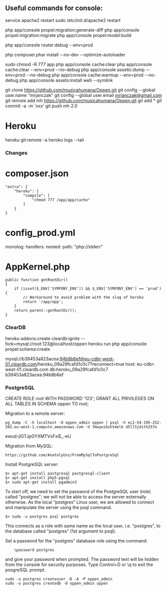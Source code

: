 Useful commands for console:
----------------------------
service apache2 restart 
sudo /etc/init.d/apache2 restart

php app/console propel:migration:generate-diff
php app/console propel:migration:migrate
php app/console propel:model:build

php app/console router:debug --env=prod

php composer.phar install --no-dev --optimize-autoloader

sudo chmod -R 777 app
php app/console cache:clear
php app/console cache:clear --env=prod --no-debug
php app/console assetic:dump --env=prod --no-debug
php app/console cache:warmup --env=prod --no-debug
php app/console assets:install web --symlink

git clone https://github.com/musicahumana/Oppen.git
git config --global user.name "mrjanczak"
git config --global user.email mrjanczak@gmail.com
git remote add mh https://github.com/musicahumana/Oppen.git
git add *
git commit -a -m 'xxx'
git push mh 2.0


# Heroku
heroku git:remote -a 
heroku logs --tail

### Changes

# composer.json
    "extra": {
        "heroku": {
            "compile": [
                "chmod 777 /app/app/cache"
            ]
        }
    }

# config_prod.yml
monolog:
    handlers:
        nested:
            path:  "php://stderr"   
            
# AppKernel.php
	public function getRootDir()
	{
		if (isset($_ENV['SYMFONY_ENV']) && $_ENV['SYMFONY_ENV'] == 'prod') {
			// Workaround to avoid problem with the slug of heroku
			return '/app/app';
		}
		return parent::getRootDir();
	} 


### ClearDB

heroku addons:create cleardb:ignite --fork=mysql://root:123@localhost/oppen
heroku run php app/console propel:schema:create


mysql://b39453a823acea:94b8b6ef@eu-cdbr-west-01.cleardb.com/heroku_09a29fcafd1c0c7?reconnect=true
host: eu-cdbr-west-01.cleardb.com
db:heroku_09a29fcafd1c0c7
b39453a823acea:94b8b6ef

### PostgreSQL

CREATE ROLE root WITH PASSWORD '123';
GRANT ALL PRIVILEGES ON ALL TABLES IN SCHEMA oppen TO root;

Migration to a remote server:

	pg_dump -C -h localhost -U oppen_admin oppen | psql -h ec2-54-195-252-202.eu-west-1.compute.amazonaws.com -U fmwywibshtmelk d5ll5jdith257o

ewud-jlGTJpGYXMTVxFxIE_-eU

Migration from MySQL:

	https://github.com/AnatolyUss/FromMySqlToPostgreSql

Install PostgreSQL server:

	$> apt-get install postgresql postgresql-client
	$> apt-get install php5-pgsql
	$> sudo apt-get install pgadmin3
	
To start off, we need to set the password of the PostgreSQL user (role) called "postgres"; we will not be able to access the server externally otherwise. As the local “postgres” Linux user, we are allowed to connect and manipulate the server using the psql command.	
	
	$> sudo -u postgres psql postgres

This connects as a role with same name as the local user, i.e. "postgres", to the database called "postgres" (1st argument to psql).

Set a password for the "postgres" database role using the command:

		\password postgres

and give your password when prompted. The password text will be hidden from the console for security purposes.
Type Control+D or \q to exit the posgreSQL prompt. 

	sudo -u postgres createuser -D -A -P oppen_admin
	sudo -u postgres createdb -O oppen_admin oppen
